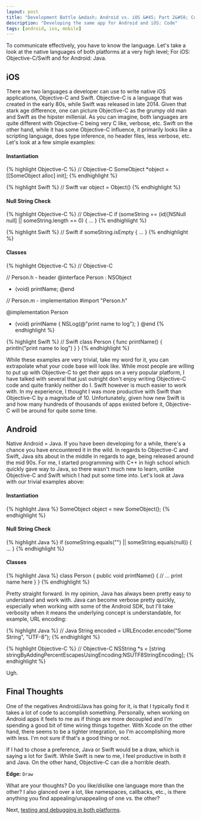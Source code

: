 ```yaml
---
layout: post
title: "Development Battle &mdash; Android vs. iOS &#45; Part 2&#58; Code"
description: "Developing the same app for Android and iOS: Code"
tags: [android, ios, mobile]
---
```


To communicate effectively, you have to know the language. Let's take a look at the native languages of both platforms at a very high level; For iOS: Objective-C/Swift and for Android: Java.

## iOS

There are two languages a developer can use to write native iOS applications, Objective-C and Swift. Objective-C is a language that was created in the early 80s, while Swift was released in late 2014. Given that stark age difference, one can picture Objective-C as the grumpy old man and Swift as the hipster millenial. As you can imagine, both languages are quite different with Objective-C being very C like, verbose, etc. Swift on the other hand, while it has some Objective-C influence, it primarily looks like a scripting language, does type inference, no header files, less verbose, etc. Let's look at a few simple examples:

#### Instantiation

{% highlight Objective-C %}
// Objective-C
SomeObject *object = [[SomeObject alloc] init];
{% endhighlight %}

{% highlight Swift %}
// Swift
var object = Object()
{% endhighlight %}

#### Null String Check

{% highlight Objective-C %}
// Objective-C
if (someString == (id)[NSNull null] || someString.length == 0) { ... }
{% endhighlight %}

{% highlight Swift %}
// Swift
if someString.isEmpty { ... }
{% endhighlight %}

#### Classes

{% highlight Objective-C %}
// Objective-C

// Person.h - header
@interface Person : NSObject
- (void) printName;
@end

// Person.m - implementation
#import "Person.h"

@implementation Person
- (void) printName {
    NSLog(@"print name to log");
}
@end
{% endhighlight %}

{% highlight Swift %}
// Swift
class Person {
    func printName() {
        println("print name to log")
    }
}
{% endhighlight %}

While these examples are very trivial, take my word for it, you can extrapolate what your code base will look like. While most people are willing to put up with Objective-C to get their apps on a very popular platform, I have talked with several that just outright don't enjoy writing Objective-C code and quite frankly neither do I. Swift however is much easier to work with. In my experience, I thought I was more productive with Swift than Objective-C by a magnitude of 10. Unfortunately, given how new Swift is and how many hundreds of thousands of apps existed before it, Objective-C will be around for quite some time.

## Android

Native Android = Java. If you have been developing for a while, there's a chance you have encountered it in the wild. In regards to Objective-C and Swift, Java sits about in the middle in regards to age, being released around the mid 90s. For me, I started programming with C++ in high school which quickly gave way to Java, so there wasn't much new to learn, unlike Objective-C and Swift which I had put some time into. Let's look at Java with our trivial examples above:

#### Instantiation

{% highlight Java %}
SomeObject object = new SomeObject();
{% endhighlight %}

#### Null String Check

{% highlight Java %}
if (someString.equals("") || someString.equals(null)) { ... }
{% endhighlight %}

#### Classes

{% highlight Java %}
class Person {
    public void printName() {
        // ... print name here
    }
}
{% endhighlight %}

Pretty straight forward. In my opinion, Java has always been pretty easy to understand and work with. Java can become verbose pretty quickly, especially when working with some of the Android SDK, but I'll take verbosity when it means the underlying concept is understandable, for example, URL encoding:

{% highlight Java %}
// Java
String encoded = URLEncoder.encode("Some String", "UTF-8");
{% endhighlight %}

{% highlight Objective-C %}
// Objective-C
NSString *s = [string stringByAddingPercentEscapesUsingEncoding:NSUTF8StringEncoding];
{% endhighlight %}

Ugh.

## Final Thoughts

One of the negatives Android/Java has going for it, is that I typically find it takes a lot of code to accomplish something. Personally, when working on Android apps it feels to me as if things are more decoupled and I'm spending a good bit of time wiring things together. With Xcode on the other hand, there seems to be a tighter integration, so I'm accomplishing more with less. I'm not sure if that's a good thing or not.

If I had to chose a preference, Java or Swift would be a draw, which is saying a lot for Swift. While Swift is new to me, I feel productive in both it and Java. On the other hand, Objective-C can die a horrible death.

**Edge:** `Draw`

What are your thoughts? Do you like/dislike one language more than the other? I also glanced over a lot, like namespaces, callbacks, etc., is there anything you find appealing/unappealing of one vs. the other?

Next, [testing and debugging in both platforms](/2015/03/24/development-battle-android-vs-ios-part3/).
